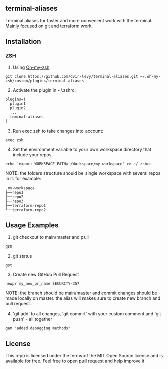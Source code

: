## terminal-aliases

Terminal aliases for faster and more convenient work with the terminal. Mainly focused on git and terraform work.


## Installation

### ZSH

1. Using [Oh-my-zsh](https://github.com/ohmyzsh/ohmyzsh):
```
git clone https://github.com/dvir-levy/terminal-aliases.git ~/.oh-my-zsh/custom/plugins/terminal-aliases
```

2. Activate the plugin in ~/.zshrc:
```
plugins=(
  plugin1
  plugin2
  ...
  teminal-aliases
)
```

3. Run exec zsh to take changes into account:
```
exec zsh
```

4. Set the environment variable to your own workspace directory that include your repos
```
echo 'export WORKSPACE_PATH=~/Workspace/my-workspace' >> ~/.zshrc
```

NOTE: the folders structure should be single workspace with several repos in it.
for example:
```
.my-workspace
├──repo1
├──repo2
├──repo3
├──terraform-repo1
└──terraform-repo2
```

## Usage Examples

1. git checkout to main/master and pull
```
gcm
```


2. git status
```
gst
```


3. Create new GitHub Pull Request
```
newpr my_new_pr_name SECURITY-357
```
NOTE: the branch should be main/master and commit changes should be made locally on master. the alias will makes sure to create new branch and pull request.


4. 'git add' to all changes, 'git commit' with your custom comment and 'git push' - all together
```
gam "added debugging methods"
```


## License

This repo is licensed under the terms of the MIT Open Source
license and is available for free.
Feel free to open pull request and help improve it
